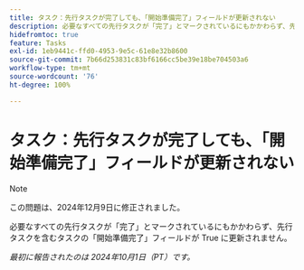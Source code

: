 ```yaml
---
title: タスク：先行タスクが完了しても、「開始準備完了」フィールドが更新されない
description: 必要なすべての先行タスクが「完了」とマークされているにもかかわらず、先行タスクを含むタスクの「開始準備完了」フィールドが True に更新されません。
hidefromtoc: true
feature: Tasks
exl-id: 1eb9441c-ffd0-4953-9e5c-61e8e32b8600
source-git-commit: 7b66d253831c83bf6166cc5be39e18be704503a6
workflow-type: tm+mt
source-wordcount: '76'
ht-degree: 100%

---
```


# タスク：先行タスクが完了しても、「開始準備完了」フィールドが更新されない

>[!NOTE]
>
>この問題は、2024年12月9日に修正されました。

必要なすべての先行タスクが「完了」とマークされているにもかかわらず、先行タスクを含むタスクの「開始準備完了」フィールドが True に更新されません。

_最初に報告されたのは 2024年10月1日（PT）です。_
